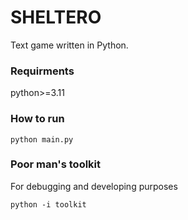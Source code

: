 # SHELTERO
Text game written in Python.

### Requirments
python>=3.11

### How to run
```shell
python main.py
```

### Poor man's toolkit
For debugging and developing purposes
```shell
python -i toolkit
```